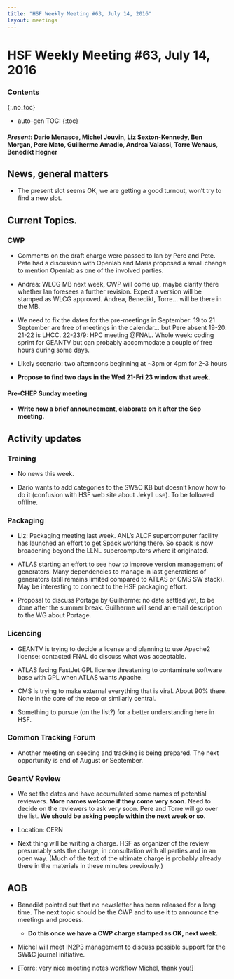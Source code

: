 ```yaml
---
title: "HSF Weekly Meeting #63, July 14, 2016"
layout: meetings
---
```


# HSF Weekly Meeting #63, July 14, 2016

### Contents
{:.no_toc}

* auto-gen TOC:
{:toc}

#### *Present*: Dario Menasce, Michel Jouvin, Liz Sexton-Kennedy, Ben Morgan, Pere Mato, Guilherme Amadio, Andrea Valassi, Torre Wenaus, Benedikt Hegner

## News, general matters

-   The present slot seems OK, we are getting a good turnout, won’t try to find a new slot.

## Current Topics.

### CWP

-   Comments on the draft charge were passed to Ian by Pere and Pete. Pete had a discussion with Openlab and Maria proposed a small change to mention Openlab as one of the involved parties.

-   Andrea: WLCG MB next week, CWP will come up, maybe clarify there whether Ian foresees a further revision. Expect a version will be stamped as WLCG approved. Andrea, Benedikt, Torre… will be there in the MB.

-   We need to fix the dates for the pre-meetings in September: 19 to 21 September are free of meetings in the calendar… but Pere absent 19-20. 21-22 is LHCC. 22-23/9: HPC meeting @FNAL. Whole week: coding sprint for GEANTV but can probably accommodate a couple of free hours during some days.

-   Likely scenario: two afternoons beginning at ~3pm or 4pm for 2-3 hours

-   **Propose to find two days in the Wed 21-Fri 23 window that week.**

#### Pre-CHEP Sunday meeting

-   **Write now a brief announcement, elaborate on it after the Sep meeting.**

## Activity updates

### Training

-   No news this week.

-   Dario wants to add categories to the SW&C KB but doesn’t know how to do it (confusion with HSF web site about Jekyll use). To be followed offline.

### Packaging

-   Liz: Packaging meeting last week. ANL’s ALCF supercomputer facility has launched an effort to get Spack working there. So spack is now broadening beyond the LLNL supercomputers where it originated.

-   ATLAS starting an effort to see how to improve version management of generators. Many dependencies to manage in last generations of generators (still remains limited compared to ATLAS or CMS SW stack). May be interesting to connect to the HSF packaging effort.

-   Proposal to discuss Portage by Guilherme: no date settled yet, to be done after the summer break. Guilherme will send an email description to the WG about Portage.

### Licencing

-   GEANTV is trying to decide a license and planning to use Apache2 license: contacted FNAL do discuss what was acceptable.

-   ATLAS facing FastJet GPL license threatening to contaminate software base with GPL when ATLAS wants Apache.

-   CMS is trying to make external everything that is viral. About 90% there. None in the core of the reco or similarly central.

-   Something to pursue (on the list?) for a better understanding here in HSF.

### Common Tracking Forum

-   Another meeting on seeding and tracking is being prepared. The next opportunity is end of August or September.

### GeantV Review

-   We set the dates and have accumulated some names of potential reviewers. **More names welcome if they come very soon**. Need to decide on the reviewers to ask very soon. Pere and Torre will go over the list. **We should be asking people within the next week or so.**

-   Location: CERN

-   Next thing will be writing a charge. HSF as organizer of the review presumably sets the charge, in consultation with all parties and in an open way. (Much of the text of the ultimate charge is probably already there in the materials in these minutes previously.)

## AOB

-   Benedikt pointed out that no newsletter has been released for a long time. The next topic should be the CWP and to use it to announce the meetings and process.

    -   **Do this once we have a CWP charge stamped as OK, next week.**

-   Michel will meet IN2P3 management to discuss possible support for the SW&C journal initiative.

-   [Torre: very nice meeting notes workflow Michel, thank you!]


